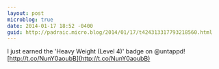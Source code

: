 ```yaml
---
layout: post
microblog: true
date: 2014-01-17 18:52 -0400
guid: http://padraic.micro.blog/2014/01/17/t424313317793218560.html
---
```

I just earned the 'Heavy Weight (Level 4)' badge on @untappd! [http://t.co/NunY0aoubB](http://t.co/NunY0aoubB)
